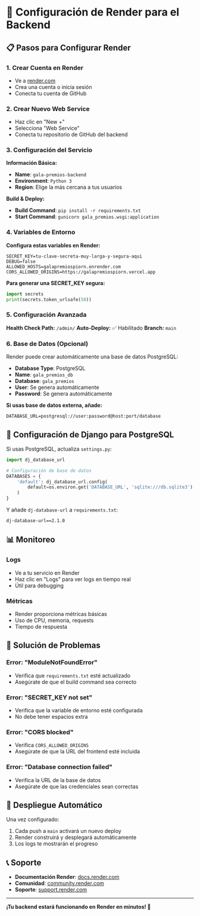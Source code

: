 # 🚀 Configuración de Render para el Backend

## 📋 Pasos para Configurar Render

### 1. Crear Cuenta en Render
- Ve a [render.com](https://render.com)
- Crea una cuenta o inicia sesión
- Conecta tu cuenta de GitHub

### 2. Crear Nuevo Web Service
- Haz clic en "New +"
- Selecciona "Web Service"
- Conecta tu repositorio de GitHub del backend

### 3. Configuración del Servicio

**Información Básica:**
- **Name**: `gala-premios-backend`
- **Environment**: `Python 3`
- **Region**: Elige la más cercana a tus usuarios

**Build & Deploy:**
- **Build Command**: `pip install -r requirements.txt`
- **Start Command**: `gunicorn gala_premios.wsgi:application`

### 4. Variables de Entorno

**Configura estas variables en Render:**

```env
SECRET_KEY=tu-clave-secreta-muy-larga-y-segura-aqui
DEBUG=false
ALLOWED_HOSTS=galapremiospiorn.onrender.com
CORS_ALLOWED_ORIGINS=https://galapremiospiorn.vercel.app
```

**Para generar una SECRET_KEY segura:**
```python
import secrets
print(secrets.token_urlsafe(50))
```

### 5. Configuración Avanzada

**Health Check Path:** `/admin/`
**Auto-Deploy:** ✅ Habilitado
**Branch:** `main`

### 6. Base de Datos (Opcional)

Render puede crear automáticamente una base de datos PostgreSQL:
- **Database Type**: PostgreSQL
- **Name**: `gala_premios_db`
- **Database**: `gala_premios`
- **User**: Se genera automáticamente
- **Password**: Se genera automáticamente

**Si usas base de datos externa, añade:**
```env
DATABASE_URL=postgresql://user:password@host:port/database
```

## 🔧 Configuración de Django para PostgreSQL

Si usas PostgreSQL, actualiza `settings.py`:

```python
import dj_database_url

# Configuración de base de datos
DATABASES = {
    'default': dj_database_url.config(
        default=os.environ.get('DATABASE_URL', 'sqlite:///db.sqlite3')
    )
}
```

Y añade `dj-database-url` a `requirements.txt`:
```
dj-database-url==2.1.0
```

## 📊 Monitoreo

### Logs
- Ve a tu servicio en Render
- Haz clic en "Logs" para ver logs en tiempo real
- Útil para debugging

### Métricas
- Render proporciona métricas básicas
- Uso de CPU, memoria, requests
- Tiempo de respuesta

## 🚨 Solución de Problemas

### Error: "ModuleNotFoundError"
- Verifica que `requirements.txt` esté actualizado
- Asegúrate de que el build command sea correcto

### Error: "SECRET_KEY not set"
- Verifica que la variable de entorno esté configurada
- No debe tener espacios extra

### Error: "CORS blocked"
- Verifica `CORS_ALLOWED_ORIGINS`
- Asegúrate de que la URL del frontend esté incluida

### Error: "Database connection failed"
- Verifica la URL de la base de datos
- Asegúrate de que las credenciales sean correctas

## 🔄 Despliegue Automático

Una vez configurado:
1. Cada push a `main` activará un nuevo deploy
2. Render construirá y desplegará automáticamente
3. Los logs te mostrarán el progreso

## 📞 Soporte

- **Documentación Render**: [docs.render.com](https://docs.render.com)
- **Comunidad**: [community.render.com](https://community.render.com)
- **Soporte**: [support.render.com](https://support.render.com)

---

**¡Tu backend estará funcionando en Render en minutos! 🎉**
